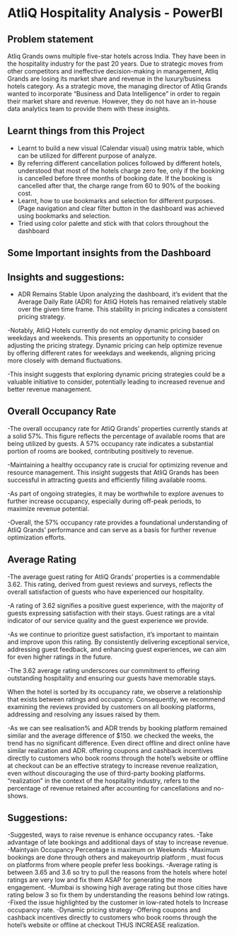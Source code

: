 # AtliQ Hospitality Analysis - PowerBI
## Problem statement

Atliq Grands owns multiple five-star hotels across India. They have been in the hospitality industry for the past 20 years. Due to strategic moves from other competitors and ineffective decision-making in management, Atliq Grands are losing its market share and revenue in the luxury/business hotels category. As a strategic move, the managing director of Atliq Grands wanted to incorporate “Business and Data Intelligence” in order to regain their market share and revenue. However, they do not have an in-house data analytics team to provide them with these insights.

## Learnt things from this Project 
- Learnt to build a new visual (Calendar visual) using matrix table, which can be utilized for different purpose of analyze. 
- By referring different cancellation polices followed by different hotels, understood that most of the hotels charge zero fee, only if the booking is cancelled before three months of booking date. If the booking is cancelled after that, the charge range from 60 to 90% of the booking cost.
- Learnt, how to use bookmarks and selection for different purposes. (Page navigation and clear filter button in the dashboard was achieved using bookmarks and selection.
- Tried using color palette and stick with that colors throughout the dashboard 

## Some Important insights from the Dashboard

## Insights and suggestions:
- ADR Remains Stable
Upon analyzing the dashboard, it’s evident that the Average Daily Rate (ADR) for AtliQ Hotels has remained relatively stable over the given time frame. This stability in pricing indicates a consistent pricing strategy.

-Notably, AtliQ Hotels currently do not employ dynamic pricing based on weekdays and weekends. This presents an opportunity to consider adjusting the pricing strategy. Dynamic pricing can help optimize revenue by offering different rates for weekdays and weekends, aligning pricing more closely with demand fluctuations.

-This insight suggests that exploring dynamic pricing strategies could be a valuable initiative to consider, potentially leading to increased revenue and better revenue management.

## Overall Occupancy Rate
-The overall occupancy rate for AtliQ Grands’ properties currently stands at a solid 57%. This figure reflects the percentage of available rooms that are being utilized by guests. A 57% occupancy rate indicates a substantial portion of rooms are booked, contributing positively to revenue.

-Maintaining a healthy occupancy rate is crucial for optimizing revenue and resource management. This insight suggests that AtliQ Grands has been successful in attracting guests and efficiently filling available rooms.

-As part of ongoing strategies, it may be worthwhile to explore avenues to further increase occupancy, especially during off-peak periods, to maximize revenue potential.

-Overall, the 57% occupancy rate provides a foundational understanding of AtliQ Grands’ performance and can serve as a basis for further revenue optimization efforts.

## Average Rating
-The average guest rating for AtliQ Grands’ properties is a commendable 3.62. This rating, derived from guest reviews and surveys, reflects the overall satisfaction of guests who have experienced our hospitality.

-A rating of 3.62 signifies a positive guest experience, with the majority of guests expressing satisfaction with their stays. Guest ratings are a vital indicator of our service quality and the guest experience we provide.

-As we continue to prioritize guest satisfaction, it’s important to maintain and improve upon this rating. By consistently delivering exceptional service, addressing guest feedback, and enhancing guest experiences, we can aim for even higher ratings in the future.

-The 3.62 average rating underscores our commitment to offering outstanding hospitality and ensuring our guests have memorable stays.

When the hotel is sorted by its occupancy rate, we observe a relationship that exists between ratings and occupancy. Consequently, we recommend examining the reviews provided by customers on all booking platforms, addressing and resolving any issues raised by them.

-As we can see realisation% and ADR trends by booking platform remained similar and the average difference of $150. we checked the weeks, the trend has no significant difference. Even direct offline and direct online have similar realization and ADR. offering coupons and cashback incentives directly to customers who book rooms through the hotel’s website or offline at checkout can be an effective strategy to increase revenue realization, even without discouraging the use of third-party booking platforms. “realization” in the context of the hospitality industry, refers to the percentage of revenue retained after accounting for cancellations and no-shows.


## Suggestions:
-Suggested, ways to raise revenue is enhance occupancy rates.
-Take advantage of late bookings and additional days of stay to increase revenue.
-Maintyain Occupancy Percentage is maximum on Weekends
-Maximum bookings are done through others and makeyourtrip platform , must focus on platforms from where people prefer less bookings.
-Average rating is between 3.65 and 3.6 so try to pull the reasons from the hotels where hotel ratings are very low and fix them ASAP for generating the more engagement.
-Mumbai is showing high average rating but those cities have rating below 3 so fix them by understanding the reasons behind low ratings.
-Fixed the issue highlighted by the customer in low-rated hotels to Increase occupancy rate.
-Dynamic pricing strategy
-Offering coupons and cashback incentives directly to customers who book rooms through the hotel’s website or offline at checkout THUS INCREASE realization.

